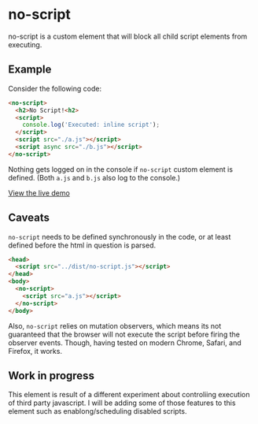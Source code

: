 # no-script

no-script is a custom element that will block all child script elements from executing. 

## Example

Consider the following code:

```html
<no-script>
  <h2>No Script!<h2>
  <script>
    console.log('Executed: inline script');
  </script>
  <script src="./a.js"></script>
  <script async src="./b.js"></script>
</no-script>
```

Nothing gets logged on in the console if `no-script` custom element is defined. 
(Both `a.js` and `b.js` also log to the console.)

[View the live demo](https://pshihn.github.io/no-script/demo/)

## Caveats
`no-script` needs to be defined synchronously in the code, or at least defined before the html in question is parsed. 

```html
<head>
  <script src="../dist/no-script.js"></script>
</head>
<body>
  <no-script>
    <script src="a.js"></script>
  </no-script>
</body>
```

Also, `no-script` relies on mutation observers, which means its not guaranteed that the browser will not execute the script before firing the observer events. Though, having tested on modern Chrome, Safari, and Firefox, it works.

## Work in progress
This element is result of a different experiment about controliing execution of third party javascript. I will be adding some of those features to this element such as enablong/scheduling disabled scripts. 
